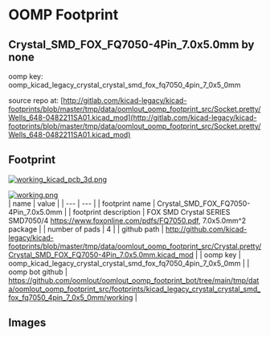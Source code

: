# OOMP Footprint  
## Crystal_SMD_FOX_FQ7050-4Pin_7.0x5.0mm  by none  
  
oomp key: oomp_kicad_legacy_crystal_crystal_smd_fox_fq7050_4pin_7_0x5_0mm  
  
source repo at: [http://gitlab.com/kicad-legacy/kicad-footprints/blob/master/tmp/data/oomlout_oomp_footprint_src/Socket.pretty/Wells_648-0482211SA01.kicad_mod](http://gitlab.com/kicad-legacy/kicad-footprints/blob/master/tmp/data/oomlout_oomp_footprint_src/Socket.pretty/Wells_648-0482211SA01.kicad_mod)  
## Footprint  
  
[![working_kicad_pcb_3d.png](working_kicad_pcb_3d_600.png)](working_kicad_pcb_3d.png)  
  
[![working.png](working_600.png)](working.png)  
| name | value | 
| --- | --- | 
| footprint name | Crystal_SMD_FOX_FQ7050-4Pin_7.0x5.0mm | 
| footprint description | FOX SMD Crystal SERIES SMD7050/4 https://www.foxonline.com/pdfs/FQ7050.pdf, 7.0x5.0mm^2 package | 
| number of pads | 4 | 
| github path | http://github.com/kicad-legacy/kicad-footprints/blob/master/tmp/data/oomlout_oomp_footprint_src/Crystal.pretty/Crystal_SMD_FOX_FQ7050-4Pin_7.0x5.0mm.kicad_mod | 
| oomp key | oomp_kicad_legacy_crystal_crystal_smd_fox_fq7050_4pin_7_0x5_0mm | 
| oomp bot github | https://github.com/oomlout/oomlout_oomp_footprint_bot/tree/main/tmp/data/oomlout_oomp_footprint_src/footprints/kicad_legacy_crystal_crystal_smd_fox_fq7050_4pin_7_0x5_0mm/working | 
## Images  

